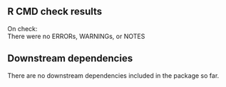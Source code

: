 ## R CMD check results

On check:  
There were no ERRORs, WARNINGs, or NOTES

## Downstream dependencies
There are no downstream dependencies included in the package so far.
  
